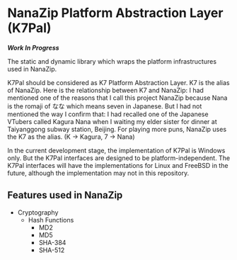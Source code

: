 ﻿# NanaZip Platform Abstraction Layer (K7Pal)

***Work In Progress***

The static and dynamic library which wraps the platform infrastructures used in
NanaZip.

K7Pal should be considered as K7 Platform Abstraction Layer. K7 is the alias of
NanaZip. Here is the relationship between K7 and NanaZip: I had mentioned one of
the reasons that I call this project NanaZip because Nana is the romaji of なな
which means seven in Japanese. But I had not mentioned the way I confirm that: I
had recalled one of the Japanese VTubers called Kagura Nana when I waiting my
elder sister for dinner at Taiyanggong subway station, Beijing. For playing more
puns, NanaZip uses the K7 as the alias. (K -> Kagura, 7 -> Nana)

In the current development stage, the implementation of K7Pal is Windows only.
But the K7Pal interfaces are designed to be platform-independent. The K7Pal
interfaces will have the implementations for Linux and FreeBSD in the future,
although the implementation may not in this repository.

## Features used in NanaZip

- Cryptography
  - Hash Functions
    - MD2
    - MD5
    - SHA-384
    - SHA-512
